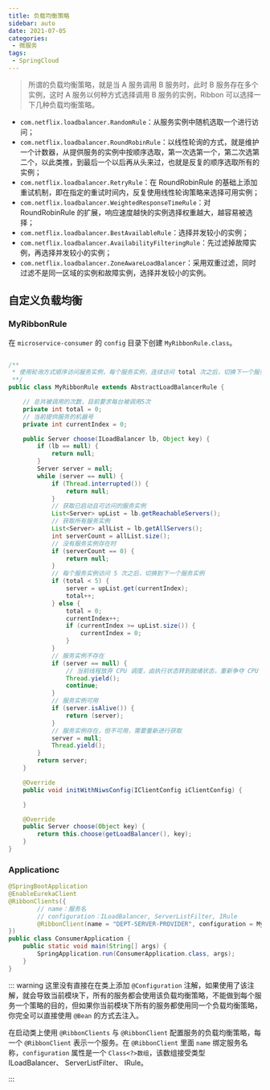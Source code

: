 ```yaml
---
title: 负载均衡策略
sidebar: auto
date: 2021-07-05
categories:
 - 微服务
tags:
 - SpringCloud
---
```


> 所谓的负载均衡策略，就是当 A 服务调用 B 服务时，此时 B 服务存在多个实例，这时 A 服务以何种方式选择调用 B 服务的实例，Ribbon 可以选择一下几种负载均衡策略。

* `com.netflix.loadbalancer.RandomRule`：从服务实例中随机选取一个进行访问；
* `com.netflix.loadbalancer.RoundRobinRule`：以线性轮询的方式，就是维护一个计数器，从提供服务的实例中按顺序选取，第一次选第一个，第二次选第二个，以此类推，到最后一个以后再从头来过，也就是反复的顺序选取所有的实例；
* `com.netflix.loadbalancer.RetryRule`：在 RoundRobinRule 的基础上添加重试机制，即在指定的重试时间内，反复使用线性轮询策略来选择可用实例；
* `com.netflix.loadbalancer.WeightedResponseTimeRule`：对 RoundRobinRule 的扩展，响应速度越快的实例选择权重越大，越容易被选择；
* `com.netflix.loadbalancer.BestAvailableRule`：选择并发较小的实例；
* `com.netflix.loadbalancer.AvailabilityFilteringRule`：先过滤掉故障实例，再选择并发较小的实例；
* `com.netflix.loadbalancer.ZoneAwareLoadBalancer`：采用双重过滤，同时过滤不是同一区域的实例和故障实例，选择并发较小的实例。

## 自定义负载均衡

### MyRibbonRule

在 `microservice-consumer` 的 `config` 目录下创建 `MyRibbonRule.class`。

``` java

/**
 * 使用轮询方式顺序访问服务实例，每个服务实例，连续访问 total 次之后，切换下一个服务实例
 **/
public class MyRibbonRule extends AbstractLoadBalancerRule {

    // 总共被调用的次数，目前要求每台被调用5次
    private int total = 0;
    // 当前提供服务的机器号
    private int currentIndex = 0;

    public Server choose(ILoadBalancer lb, Object key) {
        if (lb == null) {
            return null;
        }
        Server server = null;
        while (server == null) {
            if (Thread.interrupted()) {
                return null;
            }
            // 获取已启动且可访问的服务实例
            List<Server> upList = lb.getReachableServers();
            // 获取所有服务实例
            List<Server> allList = lb.getAllServers();
            int serverCount = allList.size();
            // 没有服务实例存在时
            if (serverCount == 0) {
                return null;
            }
            // 每个服务实例访问 5 次之后，切换到下一个服务实例
            if (total < 5) {
                server = upList.get(currentIndex);
                total++;
            } else {
                total = 0;
                currentIndex++;
                if (currentIndex >= upList.size()) {
                    currentIndex = 0;
                }
            }
            // 服务实例不存在
            if (server == null) {
                // 当前线程放弃 CPU 调度，由执行状态转到就绪状态，重新争夺 CPU 资源执行
                Thread.yield();
                continue;
            }
            // 服务实例可用
            if (server.isAlive()) {
                return (server);
            }
            // 服务实例存在，但不可用，需要重新进行获取
            server = null;
            Thread.yield();
        }
        return server;
    }

    @Override
    public void initWithNiwsConfig(IClientConfig iClientConfig) {

    }

    @Override
    public Server choose(Object key) {
        return this.choose(getLoadBalancer(), key);
    }
}
```

### Applicationc

``` java
@SpringBootApplication
@EnableEurekaClient
@RibbonClients({
        // name：服务名
        // configuration：ILoadBalancer, ServerListFilter, IRule
        @RibbonClient(name = "DEPT-SERVER-PROVIDER", configuration = MyRibbonRule.class)
})
public class ConsumerApplication {
    public static void main(String[] args) {
        SpringApplication.run(ConsumerApplication.class, args);
    }
}

```

::: warning
这里没有直接在在类上添加 `@Configuration` 注解，如果使用了该注解，就会导致当前模块下，所有的服务都会使用该负载均衡策略，不能做到每个服务一个策略的目的，但如果你当前模块下所有的服务都使用同一个负载均衡策略，你完全可以直接使用 `@Bean` 的方式去注入。

在启动类上使用 `@RibbonClients` 与 `@RibbonClient` 配置服务的负载均衡策略，每一个 `@RibbonClient` 表示一个服务。在 `@RibbonClient` 里面 `name` 绑定服务名称，`configuration` 属性是一个 `Class<?>数组`，该数组接受类型 ILoadBalancer、 ServerListFilter、 IRule。

:::
